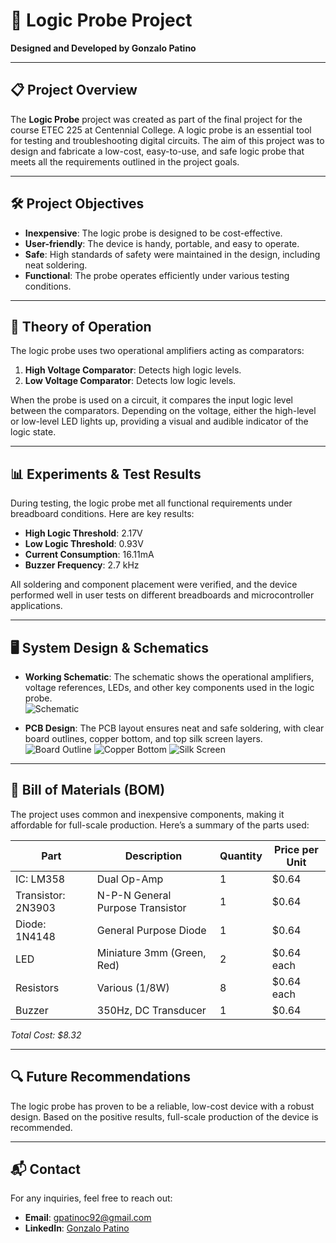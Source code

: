 # 🔌 Logic Probe Project

**Designed and Developed by Gonzalo Patino**

---

## 📋 Project Overview

The **Logic Probe** project was created as part of the final project for the course ETEC 225 at Centennial College. A logic probe is an essential tool for testing and troubleshooting digital circuits. The aim of this project was to design and fabricate a low-cost, easy-to-use, and safe logic probe that meets all the requirements outlined in the project goals.

---

## 🛠️ Project Objectives

- **Inexpensive**: The logic probe is designed to be cost-effective.
- **User-friendly**: The device is handy, portable, and easy to operate.
- **Safe**: High standards of safety were maintained in the design, including neat soldering.
- **Functional**: The probe operates efficiently under various testing conditions.

---

## 🔧 Theory of Operation

The logic probe uses two operational amplifiers acting as comparators:

1. **High Voltage Comparator**: Detects high logic levels.
2. **Low Voltage Comparator**: Detects low logic levels.

When the probe is used on a circuit, it compares the input logic level between the comparators. Depending on the voltage, either the high-level or low-level LED lights up, providing a visual and audible indicator of the logic state.

---

## 📊 Experiments & Test Results

During testing, the logic probe met all functional requirements under breadboard conditions. Here are key results:

- **High Logic Threshold**: 2.17V
- **Low Logic Threshold**: 0.93V
- **Current Consumption**: 16.11mA
- **Buzzer Frequency**: 2.7 kHz

All soldering and component placement were verified, and the device performed well in user tests on different breadboards and microcontroller applications.

---

## 🖥️ System Design & Schematics

- **Working Schematic**: The schematic shows the operational amplifiers, voltage references, LEDs, and other key components used in the logic probe.  
![Schematic](path-to-working-schematic-image)

- **PCB Design**: The PCB layout ensures neat and safe soldering, with clear board outlines, copper bottom, and top silk screen layers.
![Board Outline](path-to-board-outline-image)
![Copper Bottom](path-to-copper-bottom-image)
![Silk Screen](path-to-silk-screen-image)

---

## 🛒 Bill of Materials (BOM)

The project uses common and inexpensive components, making it affordable for full-scale production. Here’s a summary of the parts used:

| Part               | Description                       | Quantity | Price per Unit |
|--------------------|-----------------------------------|----------|----------------|
| IC: LM358          | Dual Op-Amp                       | 1        | $0.64          |
| Transistor: 2N3903 | N-P-N General Purpose Transistor  | 1        | $0.64          |
| Diode: 1N4148      | General Purpose Diode             | 1        | $0.64          |
| LED                | Miniature 3mm (Green, Red)        | 2        | $0.64 each     |
| Resistors          | Various (1/8W)                    | 8        | $0.64 each     |
| Buzzer             | 350Hz, DC Transducer              | 1        | $0.64          |

_Total Cost: $8.32_

---

## 🔍 Future Recommendations

The logic probe has proven to be a reliable, low-cost device with a robust design. Based on the positive results, full-scale production of the device is recommended.

---



## 📬 Contact

For any inquiries, feel free to reach out:

- **Email**: gpatinoc92@gmail.com
- **LinkedIn**: [Gonzalo Patino](https://www.linkedin.com/in/gpatinoc/)
